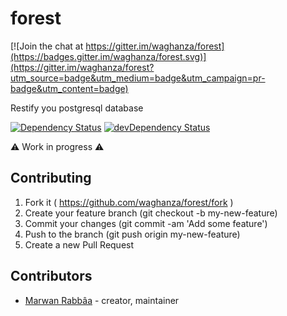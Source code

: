 # forest

[![Join the chat at https://gitter.im/waghanza/forest](https://badges.gitter.im/waghanza/forest.svg)](https://gitter.im/waghanza/forest?utm_source=badge&utm_medium=badge&utm_campaign=pr-badge&utm_content=badge)

Restify you postgresql database

[![Dependency Status](https://shards.rocks/badge/github/waghanza/forest/status.svg)](https://shards.rocks/github/waghanza/forest)
[![devDependency Status](https://shards.rocks/badge/github/waghanza/forest/dev_status.svg)](https://shards.rocks/github/waghanza/forest)

:warning: Work in progress :warning:

## Contributing

1. Fork it ( https://github.com/waghanza/forest/fork )
2. Create your feature branch (git checkout -b my-new-feature)
3. Commit your changes (git commit -am 'Add some feature')
4. Push to the branch (git push origin my-new-feature)
5. Create a new Pull Request

## Contributors

- [Marwan Rabbâa](https://github.com/waghanza) - creator, maintainer
